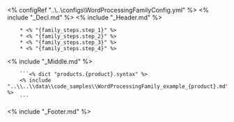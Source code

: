 <% configRef "..\\..\\configs\\WordProcessingFamilyConfig.yml" %>
<% include "_Decl.md" %>
<% include "_Header.md" %>

        * <% "{family_steps.step_1}" %>
        * <% "{family_steps.step_2}" %>
        * <% "{family_steps.step_3}" %>
        * <% "{family_steps.step_4}" %>
<% include "_Middle.md" %>

        ```<% dict "products.{product}.syntax" %>
        <% include "..\\..\\data\\code_samples\\WordProcessingFamily_example_{product}.md" %>
        ```
<% include "_Footer.md" %>
